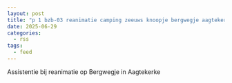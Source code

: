 ```yaml
---
layout: post
title: "p 1 bzb-03 reanimatie camping zeeuws knoopje bergwegje aagtekerke 192835"
date: 2025-06-29
categories: 
  - rss
tags: 
  - feed
---
```


Assistentie bij reanimatie op Bergwegje in Aagtekerke
